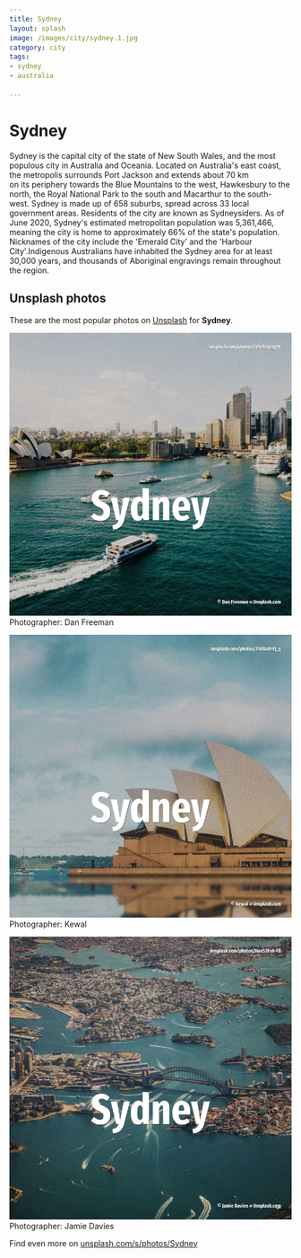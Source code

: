 ```yaml
---
title: Sydney
layout: splash
image: /images/city/sydney.1.jpg
category: city
tags:
- sydney
- australia

---
```

# Sydney

Sydney  is the capital city of the state of New South Wales, and the most populous city in 
Australia and Oceania.
Located on Australia's east coast, the metropolis surrounds Port Jackson and extends about 70 km  
on its periphery towards the Blue Mountains to the west, Hawkesbury to the north, the Royal 
National Park to the south and Macarthur to the south-west.
Sydney is made up of 658 suburbs, spread across 33 local government areas.
Residents of the city are known as Sydneysiders.
As of June 2020, Sydney's estimated metropolitan population was 5,361,466, meaning the city is home 
to approximately 66% of the state's population.
Nicknames of the city include the 'Emerald City' and the 'Harbour City'.Indigenous Australians have 
inhabited the Sydney area for at least 30,000 years, and thousands of Aboriginal engravings remain 
throughout the region.

 
## Unsplash photos
These are the most popular photos on [Unsplash](https://unsplash.com) for **Sydney**.
 
![Sydney](/images/city/sydney.1.jpg)
Photographer:  Dan Freeman
 
![Sydney](/images/city/sydney.2.jpg)
Photographer:  Kewal
 
![Sydney](/images/city/sydney.3.jpg)
Photographer:  Jamie Davies
 
Find even more on [unsplash.com/s/photos/Sydney](https://unsplash.com/s/photos/Sydney)
 
